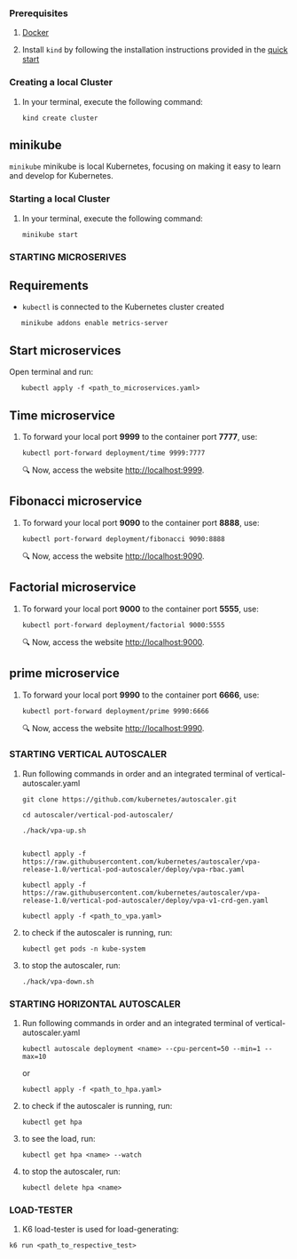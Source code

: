 ### Prerequisites

1. [Docker](https://docs.docker.com/get-docker/)

1. Install `kind` by following the installation instructions provided in the [quick start](https://kind.sigs.k8s.io/docs/user/quick-start/)

### Creating a local Cluster

1. In your terminal, execute the following command:

   ```console
   kind create cluster
   ```

## minikube

`minikube` minikube is local Kubernetes, focusing on making it easy to learn and develop for Kubernetes.

### Starting a local Cluster

1. In your terminal, execute the following command:

   ```console
   minikube start
   ```

### STARTING MICROSERIVES

## Requirements

- `kubectl` is connected to the Kubernetes cluster created

```console
   minikube addons enable metrics-server
```


## Start microservices
Open terminal and run:

```console
   kubectl apply -f <path_to_microservices.yaml>
```

## Time microservice

1. To forward your local port **9999** to the container port **7777**, use:

   ```console
   kubectl port-forward deployment/time 9999:7777
   ```

   :mag: Now, access the website [http://localhost:9999](http://localhost:9999).

## Fibonacci microservice

1. To forward your local port **9090** to the container port **8888**, use:

   ```console
   kubectl port-forward deployment/fibonacci 9090:8888
   ```

   :mag: Now, access the website [http://localhost:9090](http://localhost:9090).

## Factorial microservice

1. To forward your local port **9000** to the container port **5555**, use:

   ```console
   kubectl port-forward deployment/factorial 9000:5555
   ```

   :mag: Now, access the website [http://localhost:9000](http://localhost:9000).

## prime microservice

1. To forward your local port **9990** to the container port **6666**, use:

   ```console
   kubectl port-forward deployment/prime 9990:6666
   ```

   :mag: Now, access the website [http://localhost:9990](http://localhost:9990).


### STARTING VERTICAL AUTOSCALER

1. Run following commands in order and an integrated terminal of vertical-autoscaler.yaml

   ```console
   git clone https://github.com/kubernetes/autoscaler.git
   ```

   ```console
   cd autoscaler/vertical-pod-autoscaler/
   ```

   ```console
   ./hack/vpa-up.sh
   ```

   ```console
   
   kubectl apply -f https://raw.githubusercontent.com/kubernetes/autoscaler/vpa-release-1.0/vertical-pod-autoscaler/deploy/vpa-rbac.yaml

   kubectl apply -f https://raw.githubusercontent.com/kubernetes/autoscaler/vpa-release-1.0/vertical-pod-autoscaler/deploy/vpa-v1-crd-gen.yaml

   kubectl apply -f <path_to_vpa.yaml>
   ```

1. to check if the autoscaler is running, run:

   ```console
   kubectl get pods -n kube-system
   ```

1. to stop the autoscaler, run:

   ```console
   ./hack/vpa-down.sh
   ```


### STARTING HORIZONTAL AUTOSCALER

1. Run following commands in order and an integrated terminal of vertical-autoscaler.yaml

   ```console
   kubectl autoscale deployment <name> --cpu-percent=50 --min=1 --max=10
   ```
   or
   ```console
   kubectl apply -f <path_to_hpa.yaml>
   ```

1. to check if the autoscaler is running, run:

   ```console
   kubectl get hpa
   ```
1. to see the load, run:

   ```console
   kubectl get hpa <name> --watch
   ```

1. to stop the autoscaler, run:

   ```console
   kubectl delete hpa <name>
   ```



### LOAD-TESTER

1. K6 load-tester is used for load-generating:

```console
k6 run <path_to_respective_test>
```
